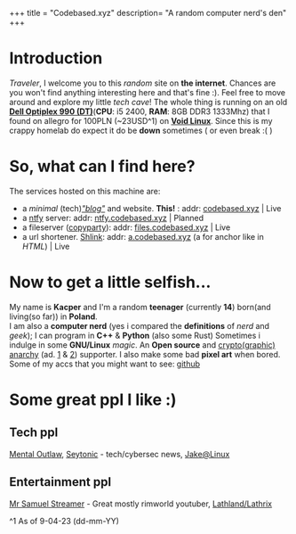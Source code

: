 +++
title = "Codebased.xyz"
description= "A random computer nerd's den"
+++
<!-- Above title and description to show up on discord embed and OpenGraph data -->
<!--
#    Copyright (C) 2023  codebased<Kacper {redacted}>
#
#    This program is free software: you can redistribute it and/or modify
#    it under the terms of the GNU Affero General Public License as published
#    by the Free Software Foundation, either version 3 of the License, or
#    (at your option) any later version.
#
#    This program is distributed in the hope that it will be useful,
#    but WITHOUT ANY WARRANTY; without even the implied warranty of
#    MERCHANTABILITY or FITNESS FOR A PARTICULAR PURPOSE.  See the
#    GNU Affero General Public License for more details.
#
#    You should have received a copy of the GNU Affero General Public License
#    along with this program. (See ./LICENSE file)  If not, see <https://www.gnu.org/licenses/>.
-->

# Introduction 
*Traveler*, I welcome you to this *random* site on **the internet**. Chances are you won't find anything interesting here and that's fine :). Feel free to move around and explore my little *tech cave*! The whole thing is running on an old [**Dell Optiplex 990 (DT)**](https://i.dell.com/sites/doccontent/shared-content/data-sheets/en/documents/optiplex-990-spec-sheet.pdf)(**CPU**: i5 2400, **RAM**: 8GB DDR3 1333Mhz) that I found on allegro for 100PLN (~23USD^1) on [**Void Linux**](https://voidlinux.org/). Since this is my crappy homelab do expect it do be **down** sometimes ( or even break :( )
# So, what can I find here?  
The services hosted on this machine are:
- a *minimal* (tech)*["blog"](./blog/)* and website. **This!** : addr: [codebased.xyz](https://codebased.xyz/) | Live
- a [ntfy](https://ntfy.sh/) server: addr: [ntfy.codebased.xyz](https://codebased.xyz/) | Planned
- a fileserver ([copyparty](https://github.com/9001/copyparty)): addr: [files.codebased.xyz](https://files.codebased.xyz/) | Live
- a url shortener. [Shlink](https://a.codebased.xyz/shlink): addr: [a.codebased.xyz](https://a.codebased.xyz/shlink) (a for anchor like in *HTML*) | Live
# Now to get a little selfish...
My name is **Kacper** and I'm a random **teenager** (currently **14**) born(and living(so far)) in **Poland**.  
I am also a **computer nerd** (yes i compared the **definitions** of *nerd* and *geek*); I can program in **C++** & **Python** (also some Rust) Sometimes i indulge in some **GNU/Linux** *magic*.
An **Open source** and [crypto(graphic) anarchy](https://nakamotoinstitute.org/crypto-anarchist-manifesto/) (ad. [1](https://invidious.snopyta.org/watch?v=Hq-nNSyGH1U) & [2](https://invidious.snopyta.org/watch?v=hdJ4CV524ls)) supporter. I also make some bad **pixel art** when bored.  
Some of my accs that you might want to see: [github](https://github.com/codebased-xyz)
# Some great ppl I like :) 
## Tech ppl
[Mental Outlaw](https://invidious.snopyta.org/channel/UC7YOGHUfC1Tb6E4pudI9STA), [Seytonic](https://invidious.snopyta.org/channel/UCW6xlqxSY3gGur4PkGPEUeA) - tech/cybersec news, [Jake@Linux](https://invidious.snopyta.org/channel/UC1yGcBvdPGxRIMT1yo_bKIQ)
## Entertainment ppl
[Mr Samuel Streamer](https://invidious.snopyta.org/channel/UCtowLlQSH6QRtp0-Z26U17A) - Great mostly rimworld youtuber, [Lathland/Lathrix](https://invidious.snopyta.org/channel/UCFLXUteuWTuXIjxf2OpKC4A)

^1 As of 9-04-23 (dd-mm-YY)